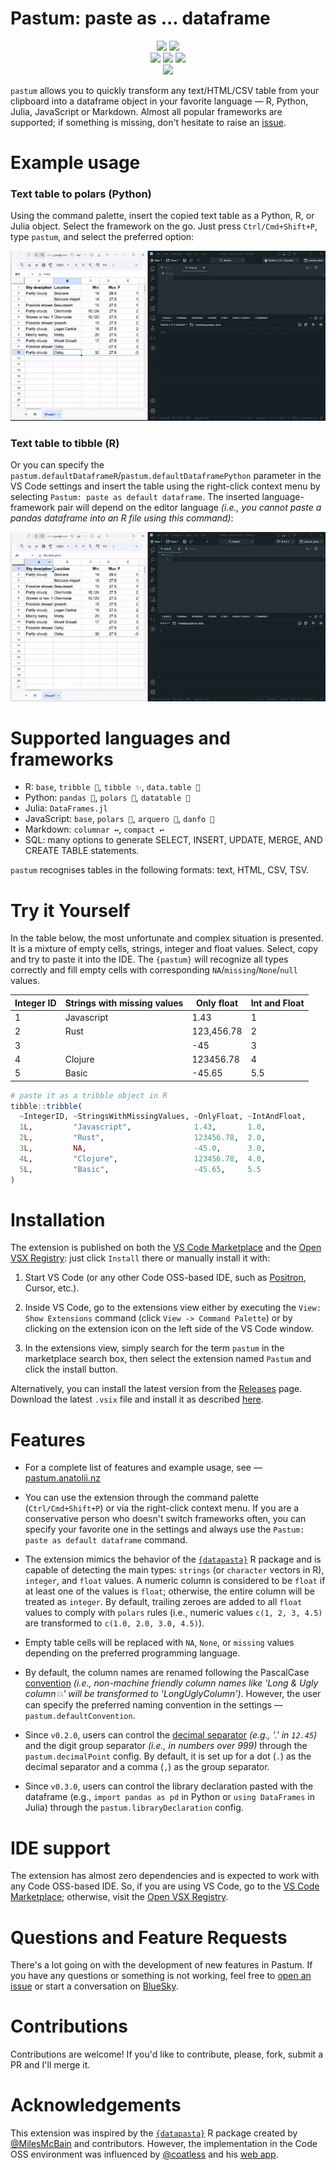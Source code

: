 # Pastum: paste as ... dataframe

<p align="center">
    <a href="https://pastum.anatolii.nz/">
        <img src="https://img.shields.io/website?url=https%3A%2F%2Fpastum.anatolii.nz&style=flat&labelColor=1e2c2e&color=007ACC&logo=Visual%20Studio%20Code&logoColor=white"></a>
    <a href="https://marketplace.visualstudio.com/items?itemName=atsyplenkov.pastum">
        <img src="https://img.shields.io/visual-studio-marketplace/i/atsyplenkov.pastum?style=flat&labelColor=1e2c2e&color=007ACC&logo=Visual%20Studio%20Code&logoColor=white&label=VS%20Marketplace%20installs"></a>
    <br>
    <a href="https://open-vsx.org/extension/atsyplenkov/pastum">
        <img src="https://img.shields.io/open-vsx/dt/atsyplenkov/pastum?style=flat&labelColor=1e2c2e&color=007ACC&logo=Open%20VSX&logoColor=white&label=Open%20VSX%20downloads"></a>
    <a href="https://github.com/atsyplenkov/pastum/actions/workflows/ci.yml">
        <img src="https://img.shields.io/github/actions/workflow/status/atsyplenkov/pastum/ci.yml?style=flat&labelColor=1e2c2e&color=007ACC&logo=GitHub%20Actions&logoColor=white&label=tests"></a>
    <a href="https://github.com/atsyplenkov/pastum/actions/workflows/publish-extensions.yml">
        <img src="https://img.shields.io/github/actions/workflow/status/atsyplenkov/pastum/publish-extensions.yml?style=flat&labelColor=1e2c2e&color=007ACC&logo=GitHub%20Actions&logoColor=white&label=deploy"></a>
    <br>
    <a href="https://github.com/atsyplenkov/pastum/blob/master/LICENSE.md">
        <img src="https://img.shields.io/github/license/atsyplenkov/pastum?style=flat&labelColor=1e2c2e&color=007ACC&logo=GitHub&logoColor=white"></a>
</p>

`pastum` allows you to quickly transform any text/HTML/CSV table from your clipboard into a dataframe object in your favorite language — R, Python, Julia, JavaScript or Markdown. Almost all popular frameworks are supported; if something is missing, don't hesitate to raise an [issue](https://github.com/atsyplenkov/pastum/issues).

# Example usage

### Text table to polars (Python)

Using the command palette, insert the copied text table as a Python, R, or Julia object. Select the framework on the go. Just press `Ctrl/Cmd+Shift+P`, type `pastum`, and select the preferred option:

![](https://github.com/atsyplenkov/pastum/raw/master/assets/demo-py-polars.gif)

### Text table to tibble (R)

Or you can specify the `pastum.defaultDataframeR`/`pastum.defaultDataframePython` parameter in the VS Code settings and insert the table using the right-click context menu by selecting `Pastum: paste as default dataframe`. The inserted language-framework pair will depend on the editor language *(i.e., you cannot paste a pandas dataframe into an R file using this command)*:

![](https://github.com/atsyplenkov/pastum/raw/master/assets/demo-r-tibble.gif)

# Supported languages and frameworks

- R: `base`, `tribble 🔢`, `tibble ✨`, `data.table 🎩`
- Python: `pandas 🐼`, `polars 🐻`, `datatable 🎩`
- Julia: `DataFrames.jl`
- JavaScript: `base`, `polars 🐻`, `arquero 🏹`, `danfo 🐝`
- Markdown: `columnar ↔️`, `compact ↩️`
- SQL: many options to generate SELECT, INSERT, UPDATE, MERGE, AND CREATE TABLE statements.

`pastum` recognises tables in the following formats: text, HTML, CSV, TSV.

# Try it Yourself

In the table below, the most unfortunate and complex situation is presented. It is a mixture of empty cells, strings, integer and float values. Select, copy and try to paste it into the IDE. The `{pastum}` will recognize all types correctly and fill empty cells with corresponding `NA`/`missing`/`None`/`null` values.

| Integer ID | Strings with missing values | Only float | Int and Float |
|------------|-----------------------------|------------|---------------|
| 1          | Javascript                  | 1.43       | 1             |
| 2          | Rust                        | 123,456.78 | 2             |
| 3          |                             | -45        | 3             |
| 4          | Clojure                     | 123456.78  | 4             |
| 5          | Basic                       | -45.65     | 5.5           |

```r
# paste it as a tribble object in R
tibble::tribble(
  ~IntegerID, ~StringsWithMissingValues, ~OnlyFloat, ~IntAndFloat,
  1L,         "Javascript",              1.43,       1.0,         
  2L,         "Rust",                    123456.78,  2.0,         
  3L,         NA,                        -45.0,      3.0,         
  4L,         "Clojure",                 123456.78,  4.0,         
  5L,         "Basic",                   -45.65,     5.5
)
```

# Installation

The extension is published on both the [VS Code Marketplace](https://marketplace.visualstudio.com/items?itemName=atsyplenkov.pastum) and the [Open VSX Registry](https://open-vsx.org/extension/atsyplenkov/pastum): just click `Install` there or manually install it with:

1) Start VS Code (or any other Code OSS-based IDE, such as [Positron](https://github.com/posit-dev/positron), Cursor, etc.).

2) Inside VS Code, go to the extensions view either by executing the `View: Show Extensions` command (click `View -> Command Palette`) or by clicking on the extension icon on the left side of the VS Code window.

3) In the extensions view, simply search for the term `pastum` in the marketplace search box, then select the extension named `Pastum` and click the install button.

Alternatively, you can install the latest version from the [Releases](https://github.com/atsyplenkov/pastum/releases/) page. Download the latest `.vsix` file and install it as described [here](https://code.visualstudio.com/docs/editor/extension-marketplace#_install-from-a-vsix).

# Features

- For a complete list of features and example usage, see — [pastum.anatolii.nz](https://pastum.anatolii.nz)

- You can use the extension through the command palette (`Ctrl/Cmd+Shift+P`) or via the right-click context menu. If you are a conservative person who doesn't switch frameworks often, you can specify your favorite one in the settings and always use the `Pastum: paste as default dataframe` command.

- The extension mimics the behavior of the [`{datapasta}`](https://github.com/milesmcbain/datapasta/) R package and is capable of detecting the main types: `strings` (or `character` vectors in R), `integer`, and `float` values. A numeric column is considered to be `float` if at least one of the values is `float`; otherwise, the entire column will be treated as `integer`. By default, trailing zeroes are added to all `float` values to comply with `polars` rules (i.e., numeric values `c(1, 2, 3, 4.5)` are transformed to `c(1.0, 2.0, 3.0, 4.5)`).

- Empty table cells will be replaced with `NA`, `None`, or `missing` values depending on the preferred programming language.

- By default, the column names are renamed following the PascalCase [convention](https://www.freecodecamp.org/news/snake-case-vs-camel-case-vs-pascal-case-vs-kebab-case-whats-the-difference/#kebab-case) _(i.e., non-machine friendly column names like 'Long & Ugly column💥' will be transformed to 'LongUglyColumn')_. However, the user can specify the preferred naming convention in the settings — `pastum.defaultConvention`.

- Since `v0.2.0`, users can control the [decimal separator](https://en.m.wikipedia.org/wiki/Decimal_separator) _(e.g., '.' in `12.45`)_ and the digit group separator _(i.e., in numbers over 999)_ through the `pastum.decimalPoint` config. By default, it is set up for a dot (`.`) as the decimal separator and a comma (`,`) as the group separator.

- Since `v0.3.0`, users can control the library declaration pasted with the dataframe (e.g., `import pandas as pd` in Python or `using DataFrames` in Julia) through the `pastum.libraryDeclaration` config.

# IDE support
The extension has almost zero dependencies and is expected to work with any Code OSS-based IDE. So, if you are using VS Code, go to the [VS Code Marketplace](https://marketplace.visualstudio.com/items?itemName=atsyplenkov.pastum); otherwise, visit the [Open VSX Registry](https://open-vsx.org/extension/atsyplenkov/pastum).

# Questions and Feature Requests
There's a lot going on with the development of new features in Pastum. If you have any questions or something is not working, feel free to [open an issue](https://github.com/atsyplenkov/pastum/issues) or start a conversation on [BlueSky](https://bsky.app/profile/anatolii.nz).

# Contributions
Contributions are welcome! If you'd like to contribute, please, fork, submit a PR and I'll merge it.

# Acknowledgements
This extension was inspired by the [`{datapasta}`](https://github.com/milesmcbain/datapasta/) R package created by [@MilesMcBain](https://github.com/MilesMcBain) and contributors. However, the implementation in the Code OSS environment was influenced by [@coatless](https://github.com/coatless) and his [web app](https://web-apps.thecoatlessprofessor.com/data/html-table-to-dataframe-tool.html).